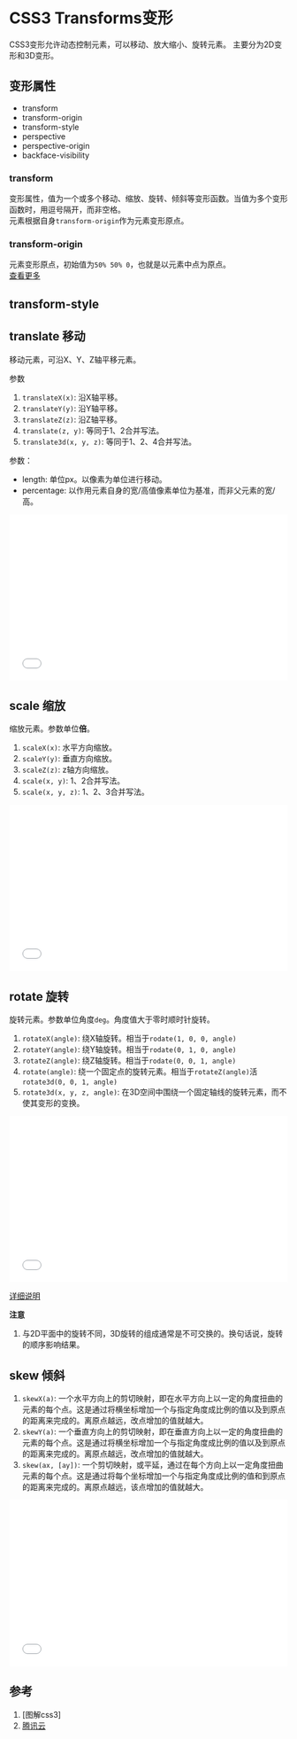 # CSS3 Transforms变形

CSS3变形允许动态控制元素，可以移动、放大缩小、旋转元素。
主要分为2D变形和3D变形。

## 变形属性

- transform
- transform-origin
- transform-style
- perspective
- perspective-origin
- backface-visibility

### transform

变形属性，值为一个或多个移动、缩放、旋转、倾斜等变形函数。当值为多个变形函数时，用逗号隔开，而非空格。  
元素根据自身`transform-origin`作为元素变形原点。

### transform-origin

元素变形原点，初始值为`50% 50% 0`，也就是以元素中点为原点。  
[查看更多](https://cloud.tencent.com/developer/section/1072453)

## transform-style

## translate 移动

移动元素，可沿X、Y、Z轴平移元素。

参数

1. `translateX(x)`: 沿X轴平移。
2. `translateY(y)`: 沿Y轴平移。
3. `translateZ(z)`: 沿Z轴平移。
4. `translate(z, y)`: 等同于1、2合并写法。
5. `translate3d(x, y, z)`: 等同于1、2、4合并写法。

参数：

- length: 单位px。以像素为单位进行移动。
- percentage: 以作用元素自身的宽/高值像素单位为基准，而非父元素的宽/高。

<iframe width="100%" height="300" src="//jsfiddle.net/Chengyanzhao/L2jx5r0a/embedded/" allowfullscreen="allowfullscreen" allowpaymentrequest frameborder="0"></iframe>

## scale 缩放

缩放元素。参数单位**倍**。

1. `scaleX(x)`: 水平方向缩放。
2. `scaleY(y)`: 垂直方向缩放。
3. `scaleZ(z)`: z轴方向缩放。
4. `scale(x, y)`: 1、2合并写法。
5. `scale(x, y, z)`: 1、2、3合并写法。

<iframe width="100%" height="300" src="//jsfiddle.net/Chengyanzhao/yh58zcnu/embedded/" allowfullscreen="allowfullscreen" allowpaymentrequest frameborder="0"></iframe>

## rotate 旋转

旋转元素。参数单位角度`deg`。角度值大于零时顺时针旋转。

1. `rotateX(angle)`: 绕X轴旋转。相当于`rodate(1, 0, 0, angle)`
2. `rotateY(angle)`: 绕Y轴旋转。相当于`rodate(0, 1, 0, angle)`
3. `rotateZ(angle)`: 绕Z轴旋转。相当于`rodate(0, 0, 1, angle)`
4. `rotate(angle)`: 绕一个固定点的旋转元素。相当于`rotateZ(angle)`活`rotate3d(0, 0, 1, angle)`
5. `rotate3d(x, y, z, angle)`: 在3D空间中围绕一个固定轴线的旋转元素，而不使其变形的变换。

<iframe width="100%" height="300" src="//jsfiddle.net/Chengyanzhao/tx5oef4w/embedded/" allowfullscreen="allowfullscreen" allowpaymentrequest frameborder="0"></iframe>

[详细说明](https://cloud.tencent.com/developer/section/1072438)

**注意**

1. 与2D平面中的旋转不同，3D旋转的组成通常是不可交换的。换句话说，旋转的顺序影响结果。

## skew 倾斜

1. `skewX(a)`: 一个水平方向上的剪切映射，即在水平方向上以一定的角度扭曲的元素的每个点。这是通过将横坐标增加一个与指定角度成比例的值以及到原点的距离来完成的。离原点越远，改点增加的值就越大。
2. `skewY(a)`: 一个垂直方向上的剪切映射，即在垂直方向上以一定的角度扭曲的元素的每个点。这是通过将横坐标增加一个与指定角度成比例的值以及到原点的距离来完成的。离原点越远，改点增加的值就越大。
3. `skew(ax, [ay])`: 一个剪切映射，或平延，通过在每个方向上以一定角度扭曲元素的每个点。这是通过将每个坐标增加一个与指定角度成比例的值和到原点的距离来完成的。离原点越远，该点增加的值就越大。

<iframe width="100%" height="300" src="//jsfiddle.net/Chengyanzhao/9e0rz52y/embedded/" allowfullscreen="allowfullscreen" allowpaymentrequest frameborder="0"></iframe>

## 参考

1. [图解css3]
2. [腾讯云](https://cloud.tencent.com/developer/section/1072439)
